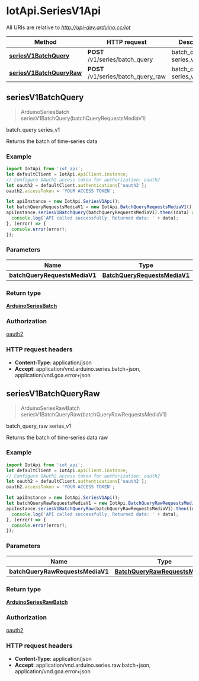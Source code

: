 # IotApi.SeriesV1Api

All URIs are relative to *http://api-dev.arduino.cc/iot*

Method | HTTP request | Description
------------- | ------------- | -------------
[**seriesV1BatchQuery**](SeriesV1Api.md#seriesV1BatchQuery) | **POST** /v1/series/batch_query | batch_query series_v1
[**seriesV1BatchQueryRaw**](SeriesV1Api.md#seriesV1BatchQueryRaw) | **POST** /v1/series/batch_query_raw | batch_query_raw series_v1



## seriesV1BatchQuery

> ArduinoSeriesBatch seriesV1BatchQuery(batchQueryRequestsMediaV1)

batch_query series_v1

Returns the batch of time-series data

### Example

```javascript
import IotApi from 'iot_api';
let defaultClient = IotApi.ApiClient.instance;
// Configure OAuth2 access token for authorization: oauth2
let oauth2 = defaultClient.authentications['oauth2'];
oauth2.accessToken = 'YOUR ACCESS TOKEN';

let apiInstance = new IotApi.SeriesV1Api();
let batchQueryRequestsMediaV1 = new IotApi.BatchQueryRequestsMediaV1(); // BatchQueryRequestsMediaV1 | 
apiInstance.seriesV1BatchQuery(batchQueryRequestsMediaV1).then((data) => {
  console.log('API called successfully. Returned data: ' + data);
}, (error) => {
  console.error(error);
});

```

### Parameters


Name | Type | Description  | Notes
------------- | ------------- | ------------- | -------------
 **batchQueryRequestsMediaV1** | [**BatchQueryRequestsMediaV1**](BatchQueryRequestsMediaV1.md)|  | 

### Return type

[**ArduinoSeriesBatch**](ArduinoSeriesBatch.md)

### Authorization

[oauth2](../README.md#oauth2)

### HTTP request headers

- **Content-Type**: application/json
- **Accept**: application/vnd.arduino.series.batch+json, application/vnd.goa.error+json


## seriesV1BatchQueryRaw

> ArduinoSeriesRawBatch seriesV1BatchQueryRaw(batchQueryRawRequestsMediaV1)

batch_query_raw series_v1

Returns the batch of time-series data raw

### Example

```javascript
import IotApi from 'iot_api';
let defaultClient = IotApi.ApiClient.instance;
// Configure OAuth2 access token for authorization: oauth2
let oauth2 = defaultClient.authentications['oauth2'];
oauth2.accessToken = 'YOUR ACCESS TOKEN';

let apiInstance = new IotApi.SeriesV1Api();
let batchQueryRawRequestsMediaV1 = new IotApi.BatchQueryRawRequestsMediaV1(); // BatchQueryRawRequestsMediaV1 | 
apiInstance.seriesV1BatchQueryRaw(batchQueryRawRequestsMediaV1).then((data) => {
  console.log('API called successfully. Returned data: ' + data);
}, (error) => {
  console.error(error);
});

```

### Parameters


Name | Type | Description  | Notes
------------- | ------------- | ------------- | -------------
 **batchQueryRawRequestsMediaV1** | [**BatchQueryRawRequestsMediaV1**](BatchQueryRawRequestsMediaV1.md)|  | 

### Return type

[**ArduinoSeriesRawBatch**](ArduinoSeriesRawBatch.md)

### Authorization

[oauth2](../README.md#oauth2)

### HTTP request headers

- **Content-Type**: application/json
- **Accept**: application/vnd.arduino.series.raw.batch+json, application/vnd.goa.error+json

